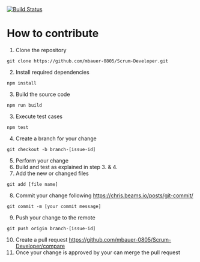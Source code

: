 [![Build Status](https://travis-ci.com/mbauer-0805/Scrum-Developer.svg?branch=master)](https://travis-ci.com/mbauer-0805/Scrum-Developer)

# How to contribute
1. Clone the repository
```
git clone https://github.com/mbauer-0805/Scrum-Developer.git
```
2. Install required dependencies
```
npm install
```
3. Build the source code
```
npm run build
```
3. Execute test cases
```
npm test
```
4. Create a branch for your change
```
git checkout -b branch-[issue-id]
```
5. Perform your change
6. Build and test as explained in step 3. & 4.
7. Add the new or changed files
```
git add [file name]
```
8. Commit your change following https://chris.beams.io/posts/git-commit/
```
git commit -m [your commit message]
```
9. Push your change to the remote
```
git push origin branch-[issue-id]
```
10. Create a pull request
https://github.com/mbauer-0805/Scrum-Developer/compare
11. Once your change is approved by your can merge the pull request